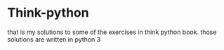 # Think-python
that is my solutions to some of the exercises in think python book. those solutions are written in python 3 

